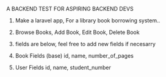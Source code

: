 A BACKEND TEST FOR ASPIRING BACKEND DEVS


1) Make a laravel app, For a library book borrowing system..
2) Browse Books, Add Book, Edit Book, Delete Book
3) fields are below, feel free to add new fields if necesarry

4) Book Fields (base)
 id, name, number_of_pages
 
5) User Fields
 id, name, student_number
